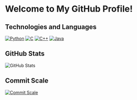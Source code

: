 # Welcome to My GitHub Profile!

## Technologies and Languages

[![Python](https://img.shields.io/badge/Python-3776AB?style=for-the-badge&logo=python&logoColor=white)](https://www.python.org/)
[![C](https://img.shields.io/badge/C-00599C?style=for-the-badge&logo=c&logoColor=white)](https://en.wikipedia.org/wiki/C_(programming_language))
[![C++](https://img.shields.io/badge/C++-00599C?style=for-the-badge&logo=c%2B%2B&logoColor=white)](https://en.wikipedia.org/wiki/C%2B%2B)
[![Java](https://img.shields.io/badge/Java-ED8B00?style=for-the-badge&logo=java&logoColor=white)](https://www.java.com/)

## GitHub Stats

![GitHub Stats](https://github-readme-stats.vercel.app/api?username=afshakhan14may&show_icons=true&hide=contribs&theme=dark)

## Commit Scale

[![Commit Scale](https://img.shields.io/badge/Commits-%E2%9A%93%20Scale-brightgreen)](https://shields.io/)

